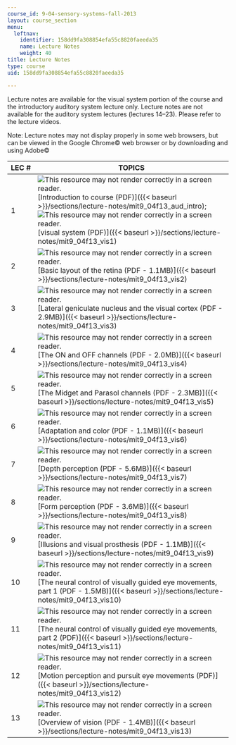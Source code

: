 ```yaml
---
course_id: 9-04-sensory-systems-fall-2013
layout: course_section
menu:
  leftnav:
    identifier: 158dd9fa308854efa55c8820faeeda35
    name: Lecture Notes
    weight: 40
title: Lecture Notes
type: course
uid: 158dd9fa308854efa55c8820faeeda35

---
```


Lecture notes are available for the visual system portion of the course and the introductory auditory system lecture only. Lecture notes are not available for the auditory system lectures (lectures 14–23). Please refer to the lecture videos.

Note: Lecture notes may not display properly in some web browsers, but can be viewed in the Google Chrome© web browser or by downloading and using Adobe©

| LEC # | TOPICS |
| --- | --- |
| 1 | ![This resource may not render correctly in a screen reader.](/images/inacessible.gif)[Introduction to course (PDF)]({{< baseurl >}}/sections/lecture-notes/mit9_04f13_aud_intro); ![This resource may not render correctly in a screen reader.](/images/inacessible.gif)[visual system (PDF)]({{< baseurl >}}/sections/lecture-notes/mit9_04f13_vis1) |
| 2 | ![This resource may not render correctly in a screen reader.](/images/inacessible.gif)[Basic layout of the retina (PDF - 1.1MB)]({{< baseurl >}}/sections/lecture-notes/mit9_04f13_vis2) |
| 3 | ![This resource may not render correctly in a screen reader.](/images/inacessible.gif)[Lateral geniculate nucleus and the visual cortex (PDF - 2.9MB)]({{< baseurl >}}/sections/lecture-notes/mit9_04f13_vis3) |
| 4 | ![This resource may not render correctly in a screen reader.](/images/inacessible.gif)[The ON and OFF channels (PDF - 2.0MB)]({{< baseurl >}}/sections/lecture-notes/mit9_04f13_vis4) |
| 5 | ![This resource may not render correctly in a screen reader.](/images/inacessible.gif)[The Midget and Parasol channels (PDF - 2.3MB)]({{< baseurl >}}/sections/lecture-notes/mit9_04f13_vis5) |
| 6 | ![This resource may not render correctly in a screen reader.](/images/inacessible.gif)[Adaptation and color (PDF - 1.1MB)]({{< baseurl >}}/sections/lecture-notes/mit9_04f13_vis6) |
| 7 | ![This resource may not render correctly in a screen reader.](/images/inacessible.gif)[Depth perception (PDF - 5.6MB)]({{< baseurl >}}/sections/lecture-notes/mit9_04f13_vis7) |
| 8 | ![This resource may not render correctly in a screen reader.](/images/inacessible.gif)[Form perception (PDF - 3.6MB)]({{< baseurl >}}/sections/lecture-notes/mit9_04f13_vis8) |
| 9 | ![This resource may not render correctly in a screen reader.](/images/inacessible.gif)[Illusions and visual prosthesis (PDF - 1.1MB)]({{< baseurl >}}/sections/lecture-notes/mit9_04f13_vis9) |
| 10 | ![This resource may not render correctly in a screen reader.](/images/inacessible.gif)[The neural control of visually guided eye movements, part 1 (PDF - 1.5MB)]({{< baseurl >}}/sections/lecture-notes/mit9_04f13_vis10) |
| 11 | ![This resource may not render correctly in a screen reader.](/images/inacessible.gif)[The neural control of visually guided eye movements, part 2 (PDF)]({{< baseurl >}}/sections/lecture-notes/mit9_04f13_vis11) |
| 12 | ![This resource may not render correctly in a screen reader.](/images/inacessible.gif)[Motion perception and pursuit eye movements (PDF)]({{< baseurl >}}/sections/lecture-notes/mit9_04f13_vis12) |
| 13 | ![This resource may not render correctly in a screen reader.](/images/inacessible.gif)[Overview of vision (PDF - 1.4MB)]({{< baseurl >}}/sections/lecture-notes/mit9_04f13_vis13)